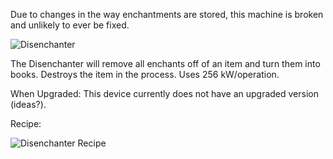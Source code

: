 Due to changes in the way enchantments are stored, this machine is broken and unlikely to ever be fixed.

![Disenchanter](https://i.imgur.com/9yapm0I.png?1)

The Disenchanter will remove all enchants off of an item and turn them into books. Destroys the item in the process. Uses 256 kW/operation.

When Upgraded: This device currently does not have an upgraded version (ideas?).

Recipe:

![Disenchanter Recipe](https://i.imgur.com/lNLlnlD.png?1)
